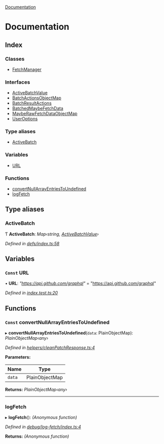 [Documentation](README.md)

# Documentation

## Index

### Classes

* [FetchManager](classes/fetchmanager.md)

### Interfaces

* [ActiveBatchValue](interfaces/activebatchvalue.md)
* [BatchActionsObjectMap](interfaces/batchactionsobjectmap.md)
* [BatchResultActions](interfaces/batchresultactions.md)
* [BatchedMaybeFetchData](interfaces/batchedmaybefetchdata.md)
* [MaybeRawFetchDataObjectMap](interfaces/mayberawfetchdataobjectmap.md)
* [UserOptions](interfaces/useroptions.md)

### Type aliases

* [ActiveBatch](README.md#activebatch)

### Variables

* [URL](README.md#const-url)

### Functions

* [convertNullArrayEntriesToUndefined](README.md#const-convertnullarrayentriestoundefined)
* [logFetch](README.md#logfetch)

## Type aliases

###  ActiveBatch

Ƭ **ActiveBatch**: *Map‹string, [ActiveBatchValue](interfaces/activebatchvalue.md)›*

*Defined in [defs/index.ts:58](https://github.com/badbatch/graphql-box/blob/a215d380/packages/fetch-manager/src/defs/index.ts#L58)*

## Variables

### `Const` URL

• **URL**: *"https://api.github.com/graphql"* = "https://api.github.com/graphql"

*Defined in [index.test.ts:20](https://github.com/badbatch/graphql-box/blob/a215d380/packages/fetch-manager/src/index.test.ts#L20)*

## Functions

### `Const` convertNullArrayEntriesToUndefined

▸ **convertNullArrayEntriesToUndefined**(`data`: PlainObjectMap): *PlainObjectMap‹any›*

*Defined in [helpers/cleanPatchResponse.ts:4](https://github.com/badbatch/graphql-box/blob/a215d380/packages/fetch-manager/src/helpers/cleanPatchResponse.ts#L4)*

**Parameters:**

Name | Type |
------ | ------ |
`data` | PlainObjectMap |

**Returns:** *PlainObjectMap‹any›*

___

###  logFetch

▸ **logFetch**(): *(Anonymous function)*

*Defined in [debug/log-fetch/index.ts:4](https://github.com/badbatch/graphql-box/blob/a215d380/packages/fetch-manager/src/debug/log-fetch/index.ts#L4)*

**Returns:** *(Anonymous function)*
